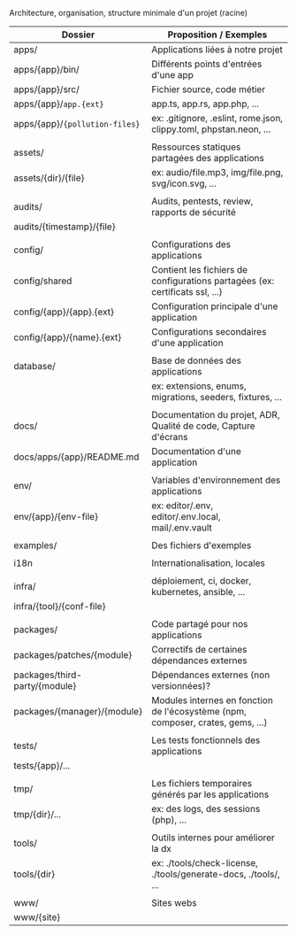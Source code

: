 Architecture, organisation, structure minimale d'un projet (racine)

| Dossier                        | Proposition / Exemples                                                          |
| ------------------------------ | ------------------------------------------------------------------------------- |
| apps/                          | Applications liées à notre projet                                               |
| apps/{app}/bin/                | Différents points d'entrées d'une app                                           |
| apps/{app}/src/                | Fichier source, code métier                                                     |
| apps/{app}/`app.{ext}`         | app.ts, app.rs, app.php, ...                                                    |
| apps/{app}/`{pollution-files}` | ex: .gitignore, .eslint, rome.json, clippy.toml, phpstan.neon, ...              |
|                                |                                                                                 |
| assets/                        | Ressources statiques partagées des applications                                 |
| assets/{dir}/{file}            | ex: audio/file.mp3, img/file.png, svg/icon.svg, ...                             |
|                                |                                                                                 |
| audits/                        | Audits, pentests, review, rapports de sécurité                                  |
| audits/{timestamp}/{file}      |                                                                                 |
|                                |                                                                                 |
| config/                        | Configurations des applications                                                 |
| config/shared                  | Contient les fichiers de configurations partagées (ex: certificats ssl, ...)    |
| config/{app}/{app}.{ext}       | Configuration principale d'une application                                      |
| config/{app}/{name}.{ext}      | Configurations secondaires d'une application                                    |
|                                |                                                                                 |
| database/                      | Base de données des applications                                                |
|                                | ex: extensions, enums, migrations, seeders, fixtures, ...                       |
|                                |                                                                                 |
| docs/                          | Documentation du projet, ADR, Qualité de code, Capture d'écrans                 |
| docs/apps/{app}/README.md      | Documentation d'une application                                                 |
|                                |                                                                                 |
| env/                           | Variables d'environnement des applications                                      |
| env/{app}/{env-file}           | ex: editor/.env, editor/.env.local, mail/.env.vault                             |
|                                |                                                                                 |
| examples/                      | Des fichiers d'exemples                                                         |
|                                |                                                                                 |
| i18n                           | Internationalisation, locales                                                   |
|                                |                                                                                 |
| infra/                         | déploiement, ci, docker, kubernetes, ansible, ...                               |
| infra/{tool}/{conf-file}       |                                                                                 |
|                                |                                                                                 |
| packages/                      | Code partagé pour nos applications                                              |
| packages/patches/{module}      | Correctifs de certaines dépendances externes                                    |
| packages/third-party/{module}  | Dépendances externes (non versionnées)?                                         |
| packages/{manager}/{module}    | Modules internes en fonction de l'écosystème (npm, composer, crates, gems, ...) |
|                                |                                                                                 |
| tests/                         | Les tests fonctionnels des applications                                         |
| tests/{app}/...                |                                                                                 |
|                                |                                                                                 |
| tmp/                           | Les fichiers temporaires générés par les applications                           |
| tmp/{dir}/...                  | ex: des logs, des sessions (php), ...                                           |
|                                |                                                                                 |
| tools/                         | Outils internes pour améliorer la dx                                            |
| tools/{dir}                    | ex: ./tools/check-license, ./tools/generate-docs, ./tools/, ...                 |
|                                |                                                                                 |
| www/                           | Sites webs                                                                      |
| www/{site}                     |                                                                                 |
